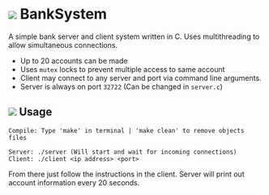 # ![](http://i.imgur.com/3pluBLY.png) BankSystem
A simple bank server and client system written in C. Uses multithreading to allow simultaneous connections.

+ Up to 20 accounts can be made
+ Uses `mutex` locks to prevent multiple access to same account
+ Client may connect to any server and port via command line arguments.
+ Server is always on port `32722` (Can be changed in `server.c`)

## ![](http://i.imgur.com/haDJTsX.png) Usage

    Compile: Type 'make' in terminal | 'make clean' to remove objects files
    
    Server: ./server (Will start and wait for incoming connections)
    Client: ./client <ip address> <port>
    
From there just follow the instructions in the client. Server will print out account information every 20 seconds.
